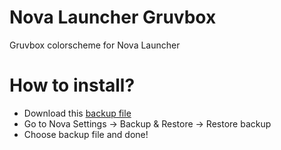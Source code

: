 # Nova Launcher Gruvbox
Gruvbox colorscheme for Nova Launcher

# How to install?
- Download this [backup file](https://github.com/p3nguin-kun/novalauncher-gruvbox/blob/main/gruvbox-dark.novabackup)
- Go to Nova Settings -> Backup & Restore -> Restore backup
- Choose backup file and done!



